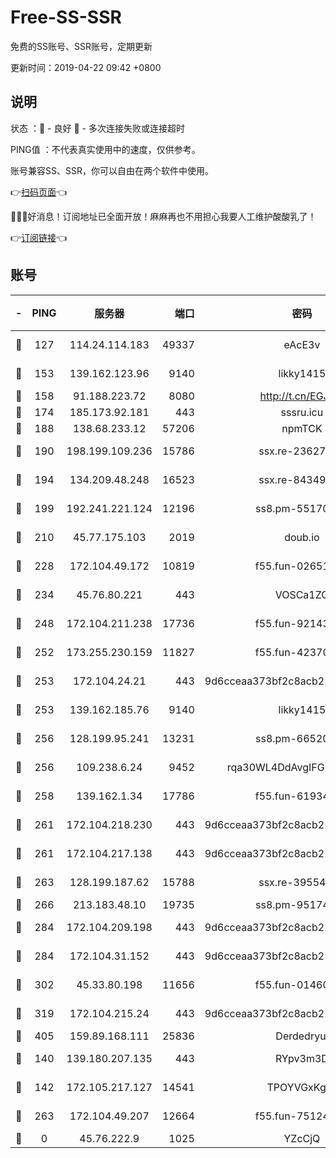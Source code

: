 # Free-SS-SSR

免费的SS账号、SSR账号，定期更新

更新时间：2019-04-22 09:42 +0800

## 说明

状态     ：🙂 - 良好 🙁 - 多次连接失败或连接超时

PING值   ：不代表真实使用中的速度，仅供参考。

账号兼容SS、SSR，你可以自由在两个软件中使用。

👉[扫码页面](https://liesauer.github.io/Free-SS-SSR/)👈

🎉🎉🎉好消息！订阅地址已全面开放！麻麻再也不用担心我要人工维护酸酸乳了！

👉[订阅链接](https://www.liesauer.net/yogurt/subscribe?ACCESS_TOKEN=DAYxR3mMaZAsaqUb)👈

## 账号

|-|PING|服务器|端口|密码|加密方式|区域|
|:----:|:----:|:-----:|-----:|:----:|:----:|:----:|
|🙂|127|114.24.114.183|49337|eAcE3v|chacha20-ietf|TW|
|🙂|153|139.162.123.96|9140|likky1415|aes-256-cfb|JP|
|🙂|158|91.188.223.72|8080|http://t.cn/EGJIyrl|rc4-md5|RU|
|🙂|174|185.173.92.181|443|sssru.icu|rc4-md5|RU|
|🙂|188|138.68.233.12|57206|npmTCK|rc4-md5|US|
|🙂|190|198.199.109.236|15786|ssx.re-23627751|aes-256-cfb|US|
|🙂|194|134.209.48.248|16523|ssx.re-84349557|aes-256-cfb|US|
|🙂|199|192.241.221.124|12196|ss8.pm-55170900|aes-256-cfb|US|
|🙂|210|45.77.175.103|2019|doub.io|aes-128-ctr|SG|
|🙂|228|172.104.49.172|10819|f55.fun-02651570|aes-256-cfb|SG|
|🙂|234|45.76.80.221|443|VOSCa1ZG|aes-256-cfb|DE|
|🙂|248|172.104.211.238|17736|f55.fun-92143433|aes-256-cfb|US|
|🙂|252|173.255.230.159|11827|f55.fun-42370864|aes-256-cfb|US|
|🙂|253|172.104.24.21|443|9d6cceaa373bf2c8acb22e60b6a58be6|aes-256-cfb|US|
|🙂|253|139.162.185.76|9140|likky1415|aes-256-cfb|DE|
|🙂|256|128.199.95.241|13231|ss8.pm-66520934|aes-256-cfb|SG|
|🙂|256|109.238.6.24|9452|rqa30WL4DdAvgIFG6Fs3znzTa|aes-256-cfb|FR|
|🙂|258|139.162.1.34|17786|f55.fun-61934516|aes-256-cfb|SG|
|🙂|261|172.104.218.230|443|9d6cceaa373bf2c8acb22e60b6a58be6|aes-256-cfb|US|
|🙂|261|172.104.217.138|443|9d6cceaa373bf2c8acb22e60b6a58be6|aes-256-cfb|US|
|🙂|263|128.199.187.62|15788|ssx.re-39554469|aes-256-cfb|SG|
|🙂|266|213.183.48.10|19735|ss8.pm-95174332|rc4-md5|RU|
|🙂|284|172.104.209.198|443|9d6cceaa373bf2c8acb22e60b6a58be6|aes-256-cfb|US|
|🙂|284|172.104.31.152|443|9d6cceaa373bf2c8acb22e60b6a58be6|aes-256-cfb|US|
|🙂|302|45.33.80.198|11656|f55.fun-01460969|aes-256-cfb|US|
|🙂|319|172.104.215.24|443|9d6cceaa373bf2c8acb22e60b6a58be6|aes-256-cfb|US|
|🙂|405|159.89.168.111|25836|Derdedryuj|chacha20|IN|
|🙂|140|139.180.207.135|443|RYpv3m3D|aes-256-cfb|JP|
|🙂|142|172.105.217.127|14541|TPOYVGxKglpi|aes-256-cfb|JP|
|🙂|263|172.104.49.207|12664|f55.fun-75124913|aes-256-cfb|SG|
|🙁|0|45.76.222.9|1025|YZcCjQ|rc4-md5|JP|

